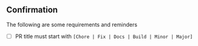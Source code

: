 ## Confirmation
The following are some requirements and reminders

- [ ] PR title must start with `[Chore | Fix | Docs | Build | Minor | Major]`
